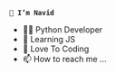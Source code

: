 **``👋 I’m Navid``**
- 👨‍💻 Python Developer
- 🌱 Learning JS
- 💞️ Love To Coding
- 📫 How to reach me ...
